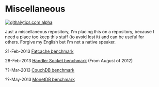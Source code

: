 Miscellaneous
=============================

[![githalytics.com alpha](https://cruel-carlota.pagodabox.com/6ca5e52989fdd36e216cbbe6c0685408 "githalytics.com")](http://githalytics.com/entering/miscellaneous)

Just a miscellaneous repository, I'm placing this on a repository, because I need a place too keep this stuff (to avoid lost it) and can be useful for others. Forgive my English but I'm not a native speaker.

21-Feb-2013 [Fatcache benchmark](https://github.com/entering/miscellaneous/blob/master/benchmarks/fatcache.md)

28-Feb-2013 [Handler Socket benchmark](https://github.com/entering/miscellaneous/blob/master/benchmarks/handler-socket.md) (From August of 2012)

??-Mar-2013 [CouchDB benchmark](https://github.com/entering/miscellaneous/blob/master/benchmarks/couchdb.md)

??-May-2013 [MonetDB benchmark](https://github.com/entering/miscellaneous/blob/master/benchmarks/monetdb.md)
